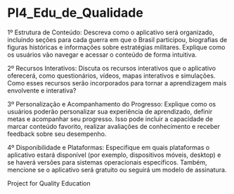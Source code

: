 # PI4_Edu_de_Qualidade

1º Estrutura de Conteúdo: Descreva como o aplicativo será organizado, incluindo seções para cada guerra em que o Brasil participou, biografias de figuras históricas e informações sobre estratégias militares. Explique como os usuários vão navegar e acessar o conteúdo de forma intuitiva.

2º Recursos Interativos: Discuta os recursos interativos que o aplicativo oferecerá, como questionários, vídeos, mapas interativos e simulações. Como esses recursos serão incorporados para tornar a aprendizagem mais envolvente e interativa?

3º Personalização e Acompanhamento do Progresso: Explique como os usuários poderão personalizar sua experiência de aprendizado, definir metas e acompanhar seu progresso. Isso pode incluir a capacidade de marcar conteúdo favorito, realizar avaliações de conhecimento e receber feedback sobre seu desempenho.

4º Disponibilidade e Plataformas: Especifique em quais plataformas o aplicativo estará disponível (por exemplo, dispositivos móveis, desktop) e se haverá versões para sistemas operacionais específicos. Também, mencione se o aplicativo será gratuito ou seguirá um modelo de assinatura.


Project for Quality Education

